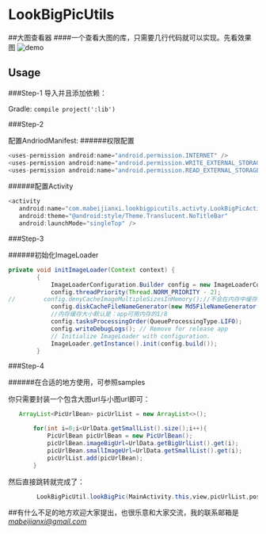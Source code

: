 # LookBigPicUtils

##大图查看器
####一个查看大图的库，只需要几行代码就可以实现。先看效果图
![demo](http://7xq6db.com1.z0.glb.clouddn.com/lookbigpic.gif)

## Usage

###Step-1
导入并且添加依赖：

Gradle:
`compile project(':lib')`

###Step-2

配置AndriodManifest:
######权限配置
```java
<uses-permission android:name="android.permission.INTERNET" />
<uses-permission android:name="android.permission.WRITE_EXTERNAL_STORAGE" />
<uses-permission android:name="android.permission.READ_EXTERNAL_STORAGE" />
```
######配置Activity

```java
<activity
   android:name="com.mabeijianxi.lookbigpicutils.activty.LookBigPicActivity"
   android:theme="@android:style/Theme.Translucent.NoTitleBar"
   android:launchMode="singleTop" />
```

###Step-3

######初始化ImageLoader
```java
private void initImageLoader(Context context) {
        {
            ImageLoaderConfiguration.Builder config = new ImageLoaderConfiguration.Builder(context);
            config.threadPriority(Thread.NORM_PRIORITY - 2);
//        config.denyCacheImageMultipleSizesInMemory();//不会在内存中缓存多个大小的图片
            config.diskCacheFileNameGenerator(new Md5FileNameGenerator());//为了保证图片名称唯一
            //内存缓存大小默认是：app可用内存的1/8
            config.tasksProcessingOrder(QueueProcessingType.LIFO);
            config.writeDebugLogs(); // Remove for release app
            // Initialize ImageLoader with configuration.
            ImageLoader.getInstance().init(config.build());
        }
```
###Step-4

######在合适的地方使用，可参照samples

你只需要封装一个包含大图url与小图url即可：
 ```java
	ArrayList<PicUrlBean> picUrlList = new ArrayList<>();

        for(int i=0;i<UrlData.getSmallList().size();i++){
            PicUrlBean picUrlBean = new PicUrlBean();
            picUrlBean.imageBigUrl=UrlData.getBigUrlList().get(i);
            picUrlBean.smallImageUrl=UrlData.getSmallList().get(i);
            picUrlList.add(picUrlBean);
        }
```
然后直接跳转就完成了：

```java
        LookBigPicUtil.lookBigPic(MainActivity.this,view,picUrlList,position,4,4,3);
```

##有什么不足的地方欢迎大家提出，也很乐意和大家交流，我的联系邮箱是*mabeijianxi@gmail.com*
